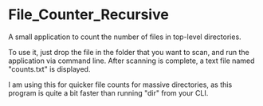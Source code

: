 # File_Counter_Recursive
A small application to count the number of files in top-level directories.  


To use it, just drop the file in the folder that you want to scan, and run the application via command line.
After scanning is complete, a text file named "counts.txt" is displayed.

I am using this for quicker file counts for massive directories, as this program is quite a bit faster than running "dir" from your CLI.
